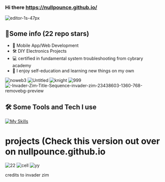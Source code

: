 ### Hi there https://nullpounce.github.io/





![editor-1s-47px](https://user-images.githubusercontent.com/28081004/216797705-9294a8ce-5dad-4d90-90b9-61aad14347fb.gif)


## 👾Some info (22 repo stars)

- 📱 Mobile App/Web Development
- 🛠 DIY Electronics Projects
- 💻 certified in fundamental system troubleshooting from cybrary academy
- 🤖 I enjoy self-education and learning new things on my own


![noweb3](https://user-images.githubusercontent.com/28081004/220236913-b7274ba8-73ee-47a4-8b6b-ff3a2cacd6b0.gif)
![Untitled](https://user-images.githubusercontent.com/28081004/220236935-af552656-bed6-4ae4-840c-7bda26048e7e.png)
![knight](https://user-images.githubusercontent.com/28081004/220236961-a8ee4613-fbf0-4cdc-a933-193d46dac6c7.png)
![999](https://user-images.githubusercontent.com/28081004/220236946-4257078d-ba6c-4c8c-99f4-38fbbd256c1a.png)
![-Invader-Zim-Title-Sequence-invader-zim-23438603-1360-768-removebg-preview](https://user-images.githubusercontent.com/28081004/220237132-a112dbbc-1870-44ab-ad58-1a7ef20a676e.png)

## ️🛠️ Some Tools and Tech I use

[![My Skills](https://skillicons.dev/icons?i=bash,docker,raspberrypi,unity,gradle,java,powershell,vscode,androidstudio&perline=7)](https://skillicons.dev)


# projects (Check this version out over on nullpounce.github.io
![22](https://user-images.githubusercontent.com/28081004/220236130-7c561fb8-7176-4251-8160-5b3c5e11c220.png)
![cell](https://user-images.githubusercontent.com/28081004/220236470-32d40093-26ee-4216-a256-17fa5b097a95.png)
![yy](https://user-images.githubusercontent.com/28081004/220236489-94fcc00d-60b7-44e4-9432-f95e332bf49c.png)

credits to invader zim
